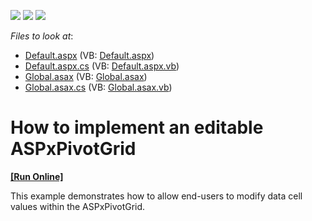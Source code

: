 <!-- default badges list -->
![](https://img.shields.io/endpoint?url=https://codecentral.devexpress.com/api/v1/VersionRange/128577606/13.1.4%2B)
[![](https://img.shields.io/badge/Open_in_DevExpress_Support_Center-FF7200?style=flat-square&logo=DevExpress&logoColor=white)](https://supportcenter.devexpress.com/ticket/details/E1949)
[![](https://img.shields.io/badge/📖_How_to_use_DevExpress_Examples-e9f6fc?style=flat-square)](https://docs.devexpress.com/GeneralInformation/403183)
<!-- default badges end -->
<!-- default file list -->
*Files to look at*:

* [Default.aspx](./CS/Q240884/Default.aspx) (VB: [Default.aspx](./VB/Q240884/Default.aspx))
* [Default.aspx.cs](./CS/Q240884/Default.aspx.cs) (VB: [Default.aspx.vb](./VB/Q240884/Default.aspx.vb))
* [Global.asax](./CS/Q240884/Global.asax) (VB: [Global.asax](./VB/Q240884/Global.asax))
* [Global.asax.cs](./CS/Q240884/Global.asax.cs) (VB: [Global.asax.vb](./VB/Q240884/Global.asax.vb))
<!-- default file list end -->
# How to implement an editable ASPxPivotGrid
<!-- run online -->
**[[Run Online]](https://codecentral.devexpress.com/e1949/)**
<!-- run online end -->


<p>This example demonstrates how to allow end-users to modify data cell values within the ASPxPivotGrid.</p>

<br/>


